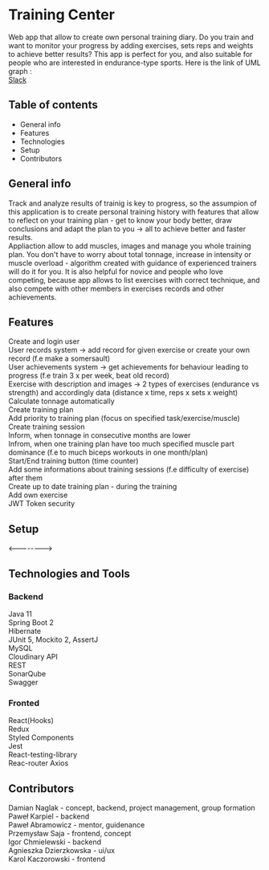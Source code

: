 # Training Center 

Web app that allow to create own personal training diary. Do you train and want to monitor your progress by adding exercises, sets reps and weights to achieve better results? This app is perfect for you, and also suitable for people who are interested in endurance-type sports.
Here is the link of UML graph : <br>
[Slack](https://viewer.diagrams.net/?highlight=0000ff&edit=_blank&layers=1&nav=1&title=uml#R7V1bc6M40%2F41qZq9sIvz4TI%2BzCS1OW2cvDtzSYxs8wVbXsDJeH79J3EUksCYgHFmyFRNghCykR493Wp1ty7k8frnN8%2Farm6hDdwLSbB%2FXsiTCwn96CL6hUv2SYmsRCVLz7GjMjErmDm%2FQFwoxKU7xwZ%2BrmIAoRs423zhHG42YB7kyizPg%2B%2F5agvo5j91ay0BUzCbWy5b%2Bq9jB6u4VNTM7MYVcJar%2BKMNSYtuvFjz16UHd5v48y4keRH%2BRLfXVtJW%2FKL%2ByrLhO1EkTy%2FksQdhEP21%2FjkGLu7cpNui574W3E2%2Ftwc2QZUHngePv8y3p8XSXmrgYX8Fje3LwNCjZt4sdweS9wi%2FbbBPeghs7Evc0ejKdqw13NhPK2dzIY%2FQja8O%2Bgx5IkZX8ehKCrpcBevsTuDtv5MXP9CFMFSTywmGk5Be7ZOrn07wnfibeApdZQ%2Fhi%2BQZtlfijvLhzpvHb%2FS%2B%2FxEo039e%2Fx49LQcuCK6u3%2BBAjcFneUsQlHSZEvcQsHPAijv9G4BrgF4CVXgn4KTFIPCAawXOWx57VgzhZfps2twDdNB7SEI83xTViB6JZ9tAkfV8G9Frxo%2BRaKBaUnUh35KcfMWkpagjmJYQFKw9UW2LK%2FhkDfQH0Q9ZUYjHY7BpngKbMcYGwlAQ8zjT9FKk4YsH4DnoNYFH4rcG0iuhlttJelXYJkTdCWxNCmyKQIGtKmw1Graq3CFsuTzCMup0%2FQJsG9gsetFY3FgvSKTmMGm5zhJheDJHaMDQGr0BL3CQyLqMb6wd28ZtjDzgO7%2Bsl7A9jKP4rVDj6uhCnaTIwg2Anzx5Gj%2BciSkShCXTksVN3DyaSIimtNwoiR9DUVIFLhY%2BCD44ZqWTgxi0ARbx0N7%2FG8r%2B542Dv8mFfIn%2BH1HF6GVlEXc%2FfuY90hWSuuEb5Cqs2AavihpbHWoMKzfFd3005sndGf47d3cLPB9uLPcRzKFn%2B2nNB7qcQi1CEsLHyA88%2BArG0IVeWC7b2ouGBl4eLRDxEuVIJZLmcwLXLlgEHFQHcIub3VpzZ7O8CetMlKzkMdbBcBFEzy7ckPZXaC4AzPgeDKygcC6MELzHmIjRrJDG6FrMrsOJsoVeMIYb9FaWE%2BIfWH7wDvygjJ6ZeVU4LWSZJq6EEwm%2BTZXiFaFwijTDkTMlNxGORb0pnVDAHqPEZWJ0KAhaXpTqeipbi9RGfEVL5voSVhU%2Bg2JIS1i5toQVGFmtVpKwTXGxKZ8ClSTCFEpZ07U6CEuBjlo0CLBjzVI5gHeOKlkI2IM4VDvU9ExJHJqSkP6IeSwh6TOUFTP90Yx6IDWNQ3BvGaSicIqFc33SMrXuMCDKEi3r6pKRqNADzTTV9kAn43rGQvJUa01RqioKk1VpF%2FAzmCWiJtVDn6GxLQ1bE4bf%2Fk%2BZ3nyfOqPZ6tYSN4PX3dvbQGPAV7yY%2FO1AyO2RqvaOThlQo9UxTZSGpqnUZEFNKVo8dGH14A6LyK6gzwOh9ZFmdKhG0atFXVXrYcdgBGhFO29jwPgj5Se%2FKz6D%2BDRprtGVutBTTwe90pU7Ab0nbN1xNssH19owMPTfnTUqx4bVBdwEs%2FhOJZNsZLyarxzXvrH2cIeH1w%2Bs%2BWtyNVpBz%2FmFmrUS0KLbXpAAWsvVmOEnY7yFNl7wkOBNpIpurZ%2B5ijcWNlmFBXPoutbWd17S11ijDnc2IxgEcB1XKjLWFZv3CidAdWsYI9DSDQHSGpZUylnDVKEY0R%2ByhqkcGzB6ILGK3sDNkjSgBjGSZsD3HbjJzKc3jo%2FtsC4e86d8JVS8jOyJWTshCiZWAIhPQriKSrJqiPsOV9p6DoJQ4AD%2Bt3mIbu95X8MG%2FtxztkH4LROTceA5%2BZe2ncXCme9c3EZcaUIU9YZiZmqUE9PhCZO4VWgVp4ektDQ9dIWZHoc2Cno%2B7YxP04KDgGltdyFRYiryKeofsFkGK3o3iiSwWa4Oj8YQTe48azMHSTNMG9N8DV4j852PxrOwhTFxO3u8575q3JfySPPcJzTAfVzFnbX10kjsma8j5jNpW7MhcZivtX3VMsNBReLbWOtMrUtwNf0JvLnj57S7d9ZxgO%2BFELsg8JwCPLAFgYO1vPChsMpjvoxbm2isJzoGtaWk8SGe4wK3NZ5jHe4YadkT3bkQnaZ1TnQia2CpzHQpshKqGy5BcIdqfPkrv%2BJEY45q5WgvX8hWTitS7Bc4a5DxXnpF1cg%2F3dNdNbozKwO6C7rj72eKLOHllfue7c6F7dIdkUNw0bW20CIdx3bVLGpxYz3dHLmMzOZu44TThIWZS5EncWz7FDth8Ysf3sSPB7mTTXxdF4eCmPmySXlGEmUVe%2Fpl9xvb3U9ReTYxDezWyKeNaSiemWUhDUiHVnODdE4hDXzdnB0yWuOegMBy3N5u352aI2q0ewbPbi%2FwtGKjLSklcaRUpq%2BsABqs1SPeeOQHnaj%2Fg9Lt5fd%2BEVVnEVUdQCU6DRcualuLKJPd5mGNmD3BdEUwCrMzmHjqHVx3N8Ewpa6ZFRdSlM06qUYXc83WJAtF6kMdg%2FoFN6yPac%2BncJ%2FIV%2FxEWutiLF1cMnb%2BIlHcM%2BUh2mne3tQEVXqrR8f%2F3%2BWlI47vXu7egfr0NhuwHhR%2Fg%2F0TmK82zn87MHXBGnCEZU%2BWJyNLM3km3Uw0WHVMNNsiSy5ojvOiQCugIOwA0trUcwqDjdL5%2BRFK4aOjNUphJSkz3M2myNDydiU1iXRsILCRtBqVTYWOIjry6%2F%2BBLtbMvCIyAUp6lzksuOsQVlJVVVh6adWd7cCozEetGQ9YaZXzT7aIvdmH8CLTi%2FMKvH%2B9eQQ%2B8N4KN3NfWd0p8RoMVWyiLum9l6pcS%2BIpxgewF5pVTRafUGiKJ5GaH0x6hqWtkOzbRI8qonlCaZvYCc46s5RGxxjpUs1oJU2kWlIFZZjsPzUfsMTv8tNm44sznmXY1BS5IjqP3l5sEJfyZ8AlHTqui3VxSXtCKObJcamcJBMfmZLFoICpfgJgKsZnACZNmKZecx2jJZG9JDANg8n9ciKMcoI9s3i3M1qkCH%2FUIoXx4xI5FjVuNIfRlvZ3ZJwn7Z5PR0Qm62Cht7nVsbnVCIWsCCCtNQCdOkGZmK4ZYqlmHJSGZQnKOCuLuMVT2fE%2BRSYzuTyTmZTPZEYpZJVzJJjC0FSzVqj0zpJmDGWV%2BBIUpttOoMDaAZmI9jMSrX%2BW%2FY8RrTIvoyg3ULK1nX31uN2qRFjGtyNRSwTzxrZmfjDwhfwVCVXEoPg2ES%2FHpjaw9veLfwF4TZuZWHs%2FKSLrHcqvEKLtCYeIpAEk5O0Fmhn%2Bqvh%2BQfaEXVzE5paY7Dwr58YQh6d8iT4pTPGLv1IuYmYDA9DrI7VTM7QXntyeCxYbcMr4evZEfUY%2BWGmIwUk2ako966sGs%2FDC8CbHhOEx3lJZ%2BF1c6%2BlQPF5Kh0xbxa7NAs%2F7ClT1hO5p8hDlfKJtH5Ylr9dh%2FvyeGRkg2xYwFlxm1OYGeFk0w4w0L4oib3HP82duzd3qOFpEvYb6H33TYgMRrvLsuXUVsrS7iwboN2Ka0lnbuEt8a%2BqYKLAGound820ke%2BhsGz35nAv5CFXJR29LKUtD3UmDy%2FXtlOCT2%2Fun6%2Fu7nj4qxwmnk7FxAlFac%2BrkZP1O%2BSOvdPfscSbsYVYlDzpzd3OoYZ1HbqdP00eCPP6%2Bvrmny3oqqaqJpNOycSZpbatK4mR0wkxCLrZ7CjkTCjF4OZC5wZz0GSiN4UVm98Zn0%2FH93WRGqiDXd89PU7Lk6v75cdYTSVUiSWdl40Sit0YkrHdNppKQQZM9m3TEJhIdDcA1pvBNbq3xicTyCdZBvj1e3pL88XD%2FnKeY0eVj7vJ%2B8uPf6fW3q6eeZCqTTBM5xrlwaY1kVM7RuSnJXJSmmu95pjueETh6y4l5RuXsgF7OfpBKy3RyjRXfTGe5fJwQl9d3s8u7aU8vlf32mkhve1p60Vkd5vn2Blv1p9%2Bmd5OeU3g75MYc8HfIXwxVUUv9AD9gilU5uW3TQAgSLLLSFqVwjgR%2FWjl4R3npWVu844Nj7dH8wUVw4%2BLXQT0Qnr4yJIhl7Fo%2BrrJCX9rFXxznTBMc7NPzgltGD8%2FnOw%2F9XkMPXwYrfDQRahJvoI8xJCEuxf95wN6F2%2BrZV1hvXeycuY%2BqEp%2Fr4CcBGhYr%2BsRgBdbo18KD6%2BgqbA%2B7UwlfooLw063w%2F52%2Fs9z4lXZr%2F6%2BcvYj3Z9w1Vujzil4FWGG%2FWMulB5aJDxP04q8M%2FTg7C7Uvj9%2Fg9%2FpjUPjDCzql41YPdzAeNdsJDcLDso%2Fjhrjy%2Frxe4HkId7htKwy%2BtTYYB%2F5uuURoiU46Gof4TGFkw%2FeN79iAgFH0ZTEvAFzvy9x15q9hYxiL%2BCsnKCaxdWu9gvi5Odzu0%2Fo%2BCH%2BFc2DnJx8%2Bc62wTQzfr44bz5bpTyzdIkaQhOfHm78qC%2FWU0opI8NMK9VB%2BRaJFlKsL%2BVRifkTI83mb9mRujrclhrcZALR3MHMnB94yMTaKREnFyjFdjHLPNNVyGJfO2TtPvHyLR%2FHFhVhBIkYsSlSSDqfwqcZPpneY648f01Tb48fuYH99fnp%2BnGKSnl7iv1hLca9pIyGj4n%2FctWb4E%2FcNUR79NKOBD%2Biw0PQMdwLwMs%2BtWW7idAk%2BlNhggokDglQrWECIfyEGD99kDe0d6m9ah3r2AVY7tx5EqmioiWO93YOZR9bDCgYw1mpG0MZtZVF9X7ZJ2FORFhw%2F4u%2FXSZ9aG8vd%2F0IfW6LPPQIrfCxx9cdf0Y10upcdwjLW2XnPzfZ%2BECryECtqFsI9eMvlPombRL9V%2FCJRwiA8jmG0A37H7c7HawdREF7xx4Jgzv%2Boq72dhh%2Bkfcar%2BABsGEWGlbzwzAVgO4CDqCJfx833RdSTe%2FdXOICECksOZvimSIKHPng%2B4oV8Tpmq5px0ihVMyt9G86vOIeX0%2FhGNkM8jTRzzwf%2FOrHGweY3w7PLu87sittqRkZdleZw6SbVmSnouJlLLSyZdNYaCZtRTkETmPHS9ooLbSvI1%2FiCx7l9Rrqxea%2BouMSiFGk1n1aMTJwbV2d0yXJ%2Fjpl6ewgDJIoCLHqzCg7NW0LVxOCJ834S1OFWQ6PErNbLbbvNNVBTRf1LITTktnGfIzbNked%2BnI%2Bf5yvpP%2F%2B%2BrfD%2F7h3tAXIuid5hLalBN9ApDScklGxKT5AjHpleoJJW5vcRLaMXtTaNDqcyYFmS1bgJU5sAbtcsDb%2FhdzZoxyoCb2J9sy18BO0MsYX0iTFNSEX4VXcmpj6YhlqO4bloO7jtLFWEod4lCGjoyfVpXdU1QONRUg9k1uBjjJUttH2OaQWAszAXTUlZJbjyG9hlQZipIClCpWGRJGZo6kd6sdvpnBsK0W0zLuOP4cpbhbgPDJQYJJjQmyWoD6TUruIQby51mpR8UyS2shvkTkLMaLj2w5CAYPwo8mU4NXp%2FeVLljeuP4fsaDxICNODKOPv2Nc4RcgYL%2FEi8TeZFhZdOg6NC4I4znxx4G9yGdOpmtRL%2BG6%2FiPdqsXLQjOqF9P262nPEohbyXUxAN2wkYlcEJmh7OvdWkE%2FJ2YkLelHeYdCedGb9brzKwn0mvaqhETTex5lqrHZBAnfOsPhuoYKAK1Pc7JtMe3rNGGjeaAwpLKB7LYrnf%2B3AX%2B9eYNum%2BAaIbIt3cb1uEl2HNwGh1%2Bkr7r%2BFbyUG%2FsZZWoUh5o3NjbRF5l%2FmqKAeR456OJ2%2FNX9%2FxFB%2B1U5a9G0s%2BV2BqbYa9d5OIT3Y78fXqeqbZYqw6lI2mmvcN7WOsV9sDqY5DPgGfY03iMqluQrYUGiqxcqhSC3HNI1Y1psbph51xCAUVW%2Flz1BHKGBGJ2H1sssistOofS9d34queLynzR2tqmNb5QWF%2BrGfrqPVGcDVFwszeemCkU1tH49vKGzN74dRoV9FRRjSqUs84yULqpTIDAesEzdY73JPp0%2FJ1Thygx%2B0G6WZE6aF%2Fx5lDDUkd6%2FElq2sjtGhGnkgAi%2BKd3qT3G%2BtEavZht0Yt03OFjtZx3Ekec7KAwwhvH1C%2FK%2FXEqOseWDkjbjjbhqVuZK5eg5giBmeZVt5qRbjEkWk2jVNKT6%2FShicgmPeyLciE72uu1zstJsWNbBsKo%2FWZ9f1j32fPy%2FYln0afz%2FWFdRs%2FL96exfj1tt57k3G3i%2BEWROthdPqULbnL0z3k7AClqnkvzLIbWWsIQMV36I9VjbFGkD%2Bpmsvs3xMpiqifQp0A1xcTv%2Bx%2BBMv3n9e%2FR03LgguDq%2Bg1yNtqSffx%2BAVJ%2FAcLwGGcmVvcmSfOfncR0wYVJo94kNvDnnrNNTy4ccWvFXiN8lxFuvqp%2BWVMFfMU0cBZGE%2B7XOy7a6oMnKqPeViRyVSMOhSwG8PhVDSUeDwrlMp4%2BKJMjv6%2BTiOAjT0CuG5IfHoFMxfhLpjRUk4DXEx12rLAbxVxfkl5QnspSNxDpUCktUQPJbCIiT1K2dkaTcVzUXlP55Uohe1DlV6QONXlK2zHQ1K7HFOlIF7bUNkWw2vQgeqZIU7rACSuBd0BhCsfa99%2Bhl7UENnNvv41yt3KfAGvLYY8VZD6aOgk19I9Ly3K1%2FfkKhCm00jbTgly9eejWOS09nHucq9P7%2Fx7r%2F6tUJ8uSPEtcZmzi2DKuCsMS43T9AuwwlRl%2F3DmWqELRuUaDE5qnaXNWfnBw%2F1u7APpxHHQzSzYmQ3UaU0R0t87p7SY2jLidfZJotZr5qerkwqqnSnPnTpK5m9SliwF7Ehmo0LkGVKmmDBTpuDiVDkQ%2Fae4Mbv%2BzHro5oXM%2B%2BrSs%2FFH6tExvfGscnxmJJzTK4t3ij3vE9v7NMlQfClHPSesv8s6xkikZZbkBVqICMIK7JBVwZdSiSw%2FCgKyOE4%2FfQhtvj0z%2FHw%3D%3D)


## Table of contents
* General info
* Features
* Technologies 
* Setup
* Contributors

## General info

Track and analyze results of trainig is key to progress, so the assumpion of this application is to create personal training history with features that allow to reflect on your training plan - get to know your body better, draw conclusions and adapt the plan to you -> all to achieve better and faster results. <br> Appliaction allow to add muscles, images and manage you whole training plan. You don't have to worry about total tonnage, increase in intensity or muscle overload - algorithm created with guidance of experienced trainers will do it for you. It is also helpful for novice and people who love competing, because app allows to list exercises with correct technique, and also compete with other members in exercises records and other achievements.

## Features
Create and login user <br>
User records system -> add record for given exercise or create your own record (f.e make a somersault) <br>
User achievements system -> get achievements for behaviour leading to progress (f.e train 3 x per week, beat old record) <br>
Exercise with description and images -> 2 types of exercises (endurance vs strength) and accordingly data (distance x time, reps x sets x weight) <br>
Calculate tonnage automatically <br>
Create training plan <br>
Add priority to training plan (focus on specified task/exercise/muscle) <br>
Create training session <br>
Inform, when tonnage in consecutive months are lower <br>
Infrom, when one training plan have too much specified muscle part dominance (f.e to much biceps workouts in one month/plan) <br>
Start/End training button (time counter) <br>
Add some informations about training sessions (f.e difficulty of exercise) after them <br>
Create up to date training plan - during the training <br>
Add own exercise <br>
JWT Token security <br>

## Setup
<-------->

## Technologies and Tools

### Backend 
 Java 11 <br>
 Spring Boot 2 <br>
 Hibernate <br>
 JUnit 5, Mockito 2, AssertJ  <br>
 MySQL <br>
 Cloudinary API <br>
 REST <br>
 SonarQube <br>
 Swagger <br>
 
### Fronted
 React(Hooks) <br>
 Redux <br>
 Styled Components <br>
 Jest <br>
 React-testing-library <br>
 Reac-router
 Axios <br>
 
 ## Contributors
 Damian Naglak - concept, backend, project management, group formation<br>
 Paweł Karpiel - backend<br>
 Paweł Abramowicz - mentor, guidenance <br>
 Przemysław Saja - frontend, concept<br>
 Igor Chmielewski - backend <br>
 Agnieszka Dzierzkowska - ui/ux <br>
 Karol Kaczorowski - frontend <br>
